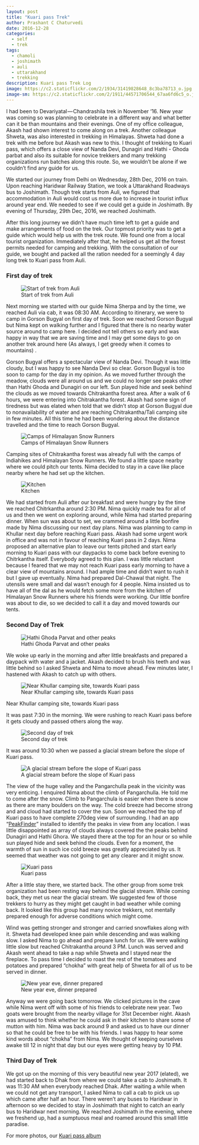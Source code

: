 ```yaml
---
layout: post
title: "Kuari pass Trek"
author: Prashant C Chaturvedi
date: 2016-12-28
categories:
  - self
  - trek
tags:
  - chamoli
  - joshimath
  - auli
  - uttarakhand
  - trekking
description: Kuari pass Trek Log
image: https://c2.staticflickr.com/2/1934/31419828648_8c3ba78713_o.jpg
image-sm: https://c2.staticflickr.com/2/1911/44571706544_67aa6fd6c5_o.jpg
---
```


I had been to Devariyatal — Chandrashila trek in November ‘16.
New year was coming so was planning to celebrate in a different way and what better can it be than mountains and their evenings.
One of my office colleague, Akash had shown interest to come along on a trek.
Another colleague Shweta, was also interested in trekking in Himalayas.
Shweta had done a trek with me before but Akash was new to this.
I thought of trekking to Kuari pass, which offers a close view of Nanda Devi, Dunagiri and Hathi - Ghoda parbat and also its suitable for novice trekkers and many trekking organizations run batches along this route.
So, we wouldn’t be alone if we couldn’t find any guide for us.

We started our journey from Delhi on Wednesday, 28th Dec, 2016 on train.
Upon reaching Haridwar Railway Station, we took a Uttarakhand Roadways bus to Joshimath.
Though trek starts from Auli, we figured that accommodation in Auli would cost us more due to increase in tourist influx around year end.
We needed to see if we could get a guide in Joshimath.
By evening of Thursday, 29th Dec, 2016, we reached Joshimath.

After this long journey we didn’t have much time left to get a guide and make arrangements of food on the trek.
Our topmost priority was to get a guide which would help us with the trek route.
We found one from a local tourist organization.
Immediately after that, he helped us get all the forest permits needed for camping and trekking.
With the consultation of our guide, we bought and packed all the ration needed for a seemingly 4 day long trek to Kuari pass from Auli.

### First day of trek
<figure>
  <img src="https://c2.staticflickr.com/2/1901/44571704304_6af8935cc5_o.jpg" alt="Start of trek from Auli"/>
  <figcaption>Start of trek from Auli</figcaption>
</figure>


Next morning we started with our guide Nima Sherpa and by the time, we reached Auli via cab, it was 08:30 AM.
According to itinerary, we were to camp in Gorson Bugyal on first day of trek.
Soon we reached Gorson Bugyal but Nima kept on walking further and I figured that there is no nearby water source around to camp here.
I decided not tell others so early and was happy in way that we are saving time and I may get some days to go on another trek around here (As always, I get greedy when it comes to mountains) .

Gorson Bugyal offers a spectacular view of Nanda Devi. Though it was little cloudy, but I was happy to see Nanda Devi so clear.
Gorson Bugyal is too soon to camp for the day in my opinion. As we moved further through the meadow, clouds were all around us and we could no longer see peaks other than Hathi Ghoda and Dunagiri on our left.
Sun played hide and seek behind the clouds as we moved towards Chitrakantha forest area.
After a walk of 6 hours, we were entering into Chitrakantha forest.
Akash had some sign of tiredness but was elated when told that we didn’t stop at Gorson Bugyal due to nonavailability of water and are reaching Chitrakantha/Tali camping site in few minutes.
All this time he had been wondering about the distance travelled and the time to reach Gorson Bugyal.

<figure>
  <img src="https://c2.staticflickr.com/2/1936/31419831688_e3af38ef4d_o.jpg" alt="Camps of Himalayan Snow Runners"/>
  <figcaption>Camps of Himalayan Snow Runners</figcaption>
</figure>

Camping sites of Chitrakantha forest was already full with the camps of Indiahikes and Himalayan Snow Runners.
We found a little space nearby where we could pitch our tents. Nima decided to stay in a cave like place nearby where he had set up the kitchen.

<figure>
  <img src="https://c2.staticflickr.com/2/1944/44571700604_eaea0ce901_o.jpg" alt="Kitchen"/>
  <figcaption>Kitchen</figcaption>
</figure>

We had started from Auli after our breakfast and were hungry by the time we reached Chitrkantha around 2:30 PM.
Nima quickly made tea for all of us and then we went on exploring around, while Nima had started preparing dinner.
When sun was about to set, we crammed around a little bonfire made by Nima discussing our next day plans.
Nima was planning to camp in Khullar next day before reaching Kuari pass.
Akash had some urgent work in office and was not in favour of reaching Kuari pass in 2 days.
Nima proposed an alternative plan to leave our tents pitched and start early morning to Kuari pass with our daypacks to come back before evening to Chitrkantha itself.
Everybody agreed to this plan.
I was little reluctant because I feared that we may not reach Kuari pass early morning to have a clear view of mountains around.
I had ample time and didn’t want to rush it but I gave up eventually.
Nima had prepared Dal-Chawal that night.
The utensils were small and dal wasn’t enough for 4 people.
Nima insisted us to have all of the dal as he would fetch some more from the kitchen of Himalayan Snow Runners where his friends were working.
Our little bonfire was about to die, so we decided to call it a day and moved towards our tents.

### Second Day of Trek
<figure>
  <img src="https://c2.staticflickr.com/2/1932/31419830198_6831985953_o.jpg" alt="Hathi Ghoda Parvat and other peaks"/>
  <figcaption>Hathi Ghoda Parvat and other peaks</figcaption>
</figure>

We woke up early in the morning and after little breakfasts and prepared a daypack with water and a jacket.
Akash decided to brush his teeth and was little behind so I asked Shweta and Nima to move ahead.
Few minutes later, I hastened with Akash to catch up with others.

<figure>
  <img src="https://c2.staticflickr.com/2/1966/31419826428_c6349d31b0_o.jpg" alt="Near Khullar camping site, towards Kuari pass"/>
  <figcaption>Near Khullar camping site, towards Kuari pass</figcaption>
</figure>
Near Khullar camping site, towards Kuari pass

It was past 7:30 in the morning. We were rushing to reach Kuari pass before it gets cloudy and passed others along the way.

<figure>
  <img src="https://c2.staticflickr.com/2/1971/44571697034_a1116d19de_o.jpg" alt="Second day of trek"/>
  <figcaption>Second day of trek</figcaption>
</figure>

It was around 10:30 when we passed a glacial stream before the slope of Kuari pass.

<figure>
  <img src="https://c2.staticflickr.com/2/1927/44571707924_9f869742d0_o.jpg" alt="A glacial stream before the slope of Kuari pass"/>
  <figcaption>A glacial stream before the slope of Kuari pass</figcaption>
</figure>

The view of the huge valley and the Pangarchulla peak in the vicinity was very enticing.
I enquired Nima about the climb of Pangarchulla.
He told me to come after the snow.
Climb to Pangarchula is easier when there is snow as there are many boulders on the way.
The cold breeze had become strong and and cloud had started to cover the sun.
Soon we reached the top of Kuari pass to have complete 270deg view of surrounding.
I had an app “[PeakFinder](https://www.peakfinder.org/?lat=30.4453&lng=79.5756&azi=47&zoom=4&ele=3805)” installed to identify the peaks in view from any location.
I was little disappointed as array of clouds always covered the the peaks behind Dunagiri and Hathi Ghora.
We stayed there at the top for an hour or so while sun played hide and seek behind the clouds.
Even for a moment, the warmth of sun in such ice cold breeze was greatly appreciated by us.
It seemed that weather was not going to get any clearer and it might snow.

<figure>
  <img src="https://c2.staticflickr.com/2/1949/44571699164_8f544ae655_o.jpg" alt="Kuari pass"/>
  <figcaption>Kuari pass</figcaption>
</figure>

After a little stay there, we started back. The other group from some trek organization had been resting way behind the glacial stream.
While coming back, they met us near the glacial stream.
We suggested few of those trekkers to hurry as they might get caught in bad weather while coming back.
It looked like this group had many novice trekkers, not mentally prepared enough for adverse conditions which might come.

Wind was getting stronger and stronger and carried snowflakes along with it.
Shweta had developed knee pain while descending and was walking slow.
I asked Nima to go ahead and prepare lunch for us. We were walking little slow but reached Chitrakantha around 3 PM.
Lunch was served and Akash went ahead to take a nap while Shweta and I stayed near the fireplace.
To pass time I decided to roast the rest of the tomatoes and potatoes and prepared “chokha” with great help of Shweta for all of us to be served
in dinner.

<figure>
  <img src="https://c2.staticflickr.com/2/1969/31419825288_0a34e56edb_o.jpg" alt="New year eve, dinner prepared"/>
  <figcaption>New year eve, dinner prepared</figcaption>
</figure>

Anyway we were going back tomorrow.
We clicked pictures in the cave while Nima went off with some of his friends to celebrate new year.
Two goats were brought from the nearby village for 31st December night.
Akash was amused to think whether he could ask in their kitchen to share some of mutton with him.
Nima was back around 9 and asked us to have our dinner so that he could be free to be with his friends.
I was happy to hear some kind words about “chokha” from Nima.
We thought of keeping ourselves awake till 12 in night that day but our eyes were getting heavy by 10 PM.

### Third Day of Trek

We got up on the morning of this very beautiful new year 2017 (elated), we had started back to Dhak from where we could take a cab to Joshimath.
It was 11:30 AM when everybody reached Dhak.
After waiting a while when we could not get any transport, I asked Nima to call a cab to pick us up which came after half an hour.
There weren’t any buses to Haridwar in afternoon so we decided to stay in Joshimath that night to catch an early bus to Haridwar next morning.
We reached Joshimath in the evening, where we freshend up, had a sumptuous meal and roamed around this small little paradise.



For more photos, our [Kuari pass album](https://goo.gl/photos/BzfZadUGLftwrM8Y6)
